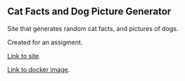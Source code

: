## Cat Facts and Dog Picture Generator
Site that generates random cat facts, and pictures of dogs.


Created for an assigment.


[Link to site](https://cats-facts-and-dogs-generator.herokuapp.com/).

[Link to docker image](https://hub.docker.com/r/alexce/bodil).
